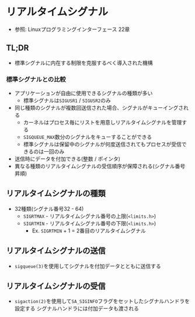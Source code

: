 # リアルタイムシグナル
- 参照: Linuxプログラミングインターフェース 22章

## TL;DR
- 標準シグナルに内在する制限を克服するべく導入された機構

### 標準シグナルとの比較
- アプリケーションが自由に使用できるシグナルの種類が多い
  - 標準シグナルは`SIGUSR1` / `SIGUSR2`のみ
- 同じ種類のシグナルが複数回送信された場合、シグナルがキューイングされる
  - カーネルはプロセス毎にリストを用意しリアルタイムシグナルを管理する
  - `SIGQUEUE_MAX`数分のシグナルをキューすることができる
  - 標準シグナルは保留中のシグナルが何度送信されてもプロセスが受信できるのは一回のみ
- 送信時にデータを付加できる(整数 / ポインタ)
- 異なる種類のリアルタイムシグナルの受信順序が保障される(シグナル番号昇順)

## リアルタイムシグナルの種類
- 32種類(シグナル番号32 - 64)
  - `SIGRTMAX` - リアルタイムシグナル番号の上限(`<limits.h>`)
  - `SIGRTMIN` - リアルタイムシグナル番号の下限(`<limits.h>`)
    - Ex. `SIGRTMIN` + 1 = 2番目のリアルタイムシグナル

## リアルタイムシグナルの送信
- `sigqueue(3)`を使用してシグナルを付加データとともに送信する

## リアルタイムシグナルの受信
- `sigaction(2)`を使用して`SA_SIGINFO`フラグをセットしたシグナルハンドラを設定する
  シグナルハンドラには付加データも渡される
